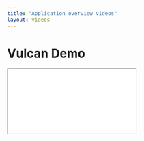 ```yaml
---
title: "Application overview videos"
layout: videos
---
```


# Vulcan Demo


<iframe src="/videos/vulcan_demo.mp4" style="position: absolute;"> </iframe>
